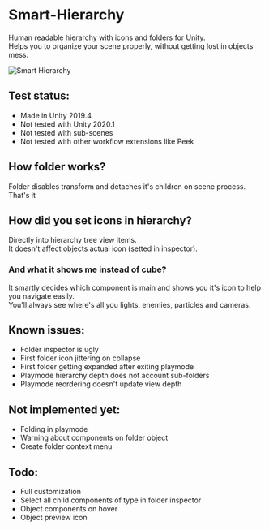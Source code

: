 # Smart-Hierarchy
Human readable hierarchy with icons and folders for Unity.\
Helps you to organize your scene properly, without getting lost in objects mess.

![Smart Hierarchy](https://i.imgur.com/oebJPv9.png)

## Test status:
* Made in Unity 2019.4
* Not tested with Unity 2020.1
* Not tested with sub-scenes
* Not tested with other workflow extensions like Peek


## How folder works?
Folder disables transform and detaches it's children on scene process. That's it

## How did you set icons in hierarchy?
Directly into hierarchy tree view items.\
It doesn't affect objects actual icon (setted in inspector).

### And what it shows me instead of cube?
It smartly decides which component is main and shows you it's icon to help you navigate easily.\
You'll always see where's all you lights, enemies, particles and cameras.


## Known issues:
* Folder inspector is ugly
* First folder icon jittering on collapse
* First folder getting expanded after exiting playmode
* Playmode hierarchy depth does not account sub-folders
* Playmode reordering doesn't update view depth

## Not implemented yet:
* Folding in playmode
* Warning about components on folder object
* Create folder context menu

## Todo:
* Full customization
* Select all child components of type in folder inspector
* Object components on hover
* Object preview icon
